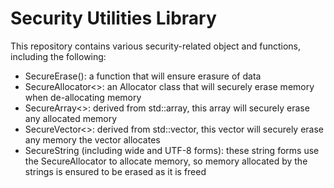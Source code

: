 Security Utilities Library
==========================

This repository contains various security-related object and functions,
including the following:

* SecureErase(): a function that will ensure erasure of data
* SecureAllocator<>: an Allocator class that will securely erase memory when
  de-allocating memory
* SecureArray<>: derived from std::array, this array will securely erase any
  allocated memory
* SecureVector<>: derived from std::vector, this vector will securely erase
  any memory the vector allocates
* SecureString (including wide and UTF-8 forms): these string forms use the
  SecureAllocator to allocate memory, so memory allocated by the strings
  is ensured to be erased as it is freed
